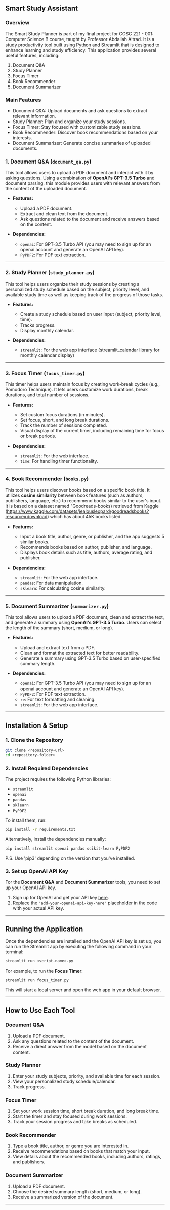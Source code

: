 ## Smart Study Assistant
### Overview
The Smart Study Planner is part of my final project for COSC 221 - 001: Computer Science B course, taught by Professor Abdallah Altrad. It is a study productivity tool built using Python and Streamlit that is designed to enhance learning and study efficiency. This application provides several useful features, including:

1. Document Q&A
2. Study Planner
3. Focus Timer
4. Book Recommender
5. Document Summarizer
  
### Main Features
- Document Q&A: Upload documents and ask questions to extract relevant information.
- Study Planner: Plan and organize your study sessions.
- Focus Timer: Stay focused with customizable study sessions.
- Book Recommender: Discover book recommendations based on your interests.
- Document Summarizer: Generate concise summaries of uploaded documents.


### 1. **Document Q&A** (`document_qa.py`)
This tool allows users to upload a PDF document and interact with it by asking questions. Using a combination of **OpenAI's GPT-3.5 Turbo** and document parsing, this module provides users with relevant answers from the content of the uploaded document.

- **Features:**
  - Upload a PDF document.
  - Extract and clean text from the document.
  - Ask questions related to the document and receive answers based on the content.

- **Dependencies:**
  - `openai`: For GPT-3.5 Turbo API (you may need to sign up for an openai account and generate an OpenAI API key).
  - `PyPDF2`: For PDF text extraction.

---

### 2. **Study Planner** (`study_planner.py`)
This tool helps users organize their study sessions by creating a personalized study schedule based on the subject, priority level, and available study time as well as keeping track of the progress of those tasks.

- **Features:**
  - Create a study schedule based on user input (subject, priority level, time).
  - Tracks progress.
  - Display monthly calendar.

- **Dependencies:**
  - `streamlit`: For the web app interface (streamlit_calendar library for monthly calendar display)

---

### 3. **Focus Timer** (`focus_timer.py`)
This timer helps users maintain focus by creating work-break cycles (e.g., Pomodoro Technique). It lets users customize work durations, break durations, and total number of sessions.

- **Features:**
  - Set custom focus durations (in minutes).
  - Set focus, short, and long break durations.
  - Track the number of sessions completed.
  - Visual display of the current timer, including remaining time for focus or break periods.

- **Dependencies:**
  - `streamlit`: For the web interface.
  - `time`: For handling timer functionality.

---

### 4. **Book Recommender** (`books.py`)
This tool helps users discover books based on a specific book title. It utilizes **cosine similarity** between book features (such as authors, publishers, language, etc.) to recommend books similar to the user's input. It is based on a dataset named "Goodreads-books) retrieved from Kaggle (https://www.kaggle.com/datasets/jealousleopard/goodreadsbooks?resource=download) which has about 45K books listed.

- **Features:**
  - Input a book title, author, genre, or publisher, and the app suggests 5 similar books.
  - Recommends books based on author, publisher, and language.
  - Displays book details such as title, authors, average rating, and publisher.

- **Dependencies:**
  - `streamlit`: For the web app interface.
  - `pandas`: For data manipulation.
  - `sklearn`: For calculating cosine similarity.

---

### 5. **Document Summarizer** (`summarizer.py`)
This tool allows users to upload a PDF document, clean and extract the text, and generate a summary using **OpenAI's GPT-3.5 Turbo**. Users can select the length of the summary (short, medium, or long).

- **Features:**
  - Upload and extract text from a PDF.
  - Clean and format the extracted text for better readability.
  - Generate a summary using GPT-3.5 Turbo based on user-specified summary length.

- **Dependencies:**
  - `openai`: For GPT-3.5 Turbo API (you may need to sign up for an openai account and generate an OpenAI API key).
  - `PyPDF2`: For PDF text extraction.
  - `re`: For text formatting and cleaning.
  - `streamlit`: For the web app interface.

---

## **Installation & Setup**

### **1. Clone the Repository**
```bash
git clone <repository-url>
cd <repository-folder>
```

### **2. Install Required Dependencies**
The project requires the following Python libraries:
- `streamlit`
- `openai`
- `pandas`
- `sklearn`
- `PyPDF2`

To install them, run:

```bash
pip install -r requirements.txt
```

Alternatively, install the dependencies manually:

```bash
pip install streamlit openai pandas scikit-learn PyPDF2
```

P.S. Use 'pip3' depending on the version that you've installed.

### **3. Set up OpenAI API Key**
For the **Document Q&A** and **Document Summarizer** tools, you need to set up your OpenAI API key.

1. Sign up for OpenAI and get your API key [here](https://openai.com/index/openai-api/).
2. Replace the `"add-your-openai-api-key-here"` placeholder in the code with your actual API key.

---

## **Running the Application**

Once the dependencies are installed and the OpenAI API key is set up, you can run the Streamlit app by executing the following command in your terminal:

```bash
streamlit run <script-name>.py
```

For example, to run the **Focus Timer**:

```bash
streamlit run focus_timer.py
```

This will start a local server and open the web app in your default browser.

---

## **How to Use Each Tool**

### **Document Q&A**
1. Upload a PDF document.
2. Ask any questions related to the content of the document.
3. Receive a direct answer from the model based on the document content.

### **Study Planner**
1. Enter your study subjects, priority, and available time for each session.
2. View your personalized study schedule/calendar.
3. Track progress.

### **Focus Timer**
1. Set your work session time, short break duration, and long break time.
2. Start the timer and stay focused during work sessions.
3. Track your session progress and take breaks as scheduled.

### **Book Recommender**
1. Type a book title, author, or genre you are interested in.
2. Receive recommendations based on books that match your input.
3. View details about the recommended books, including authors, ratings, and publishers.

### **Document Summarizer**
1. Upload a PDF document.
2. Choose the desired summary length (short, medium, or long).
3. Receive a summarized version of the document.

---
